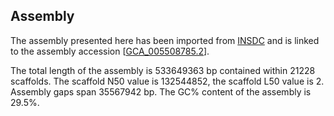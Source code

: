 **Assembly**
--------

The assembly presented here has been imported from [INSDC](http://www.insdc.org) and is linked to the assembly accession [[GCA\_005508785.2](http://www.ebi.ac.uk/ena/data/view/GCA_005508785.2)].

The total length of the assembly is 533649363 bp contained within 21228 scaffolds.
The scaffold N50 value is 132544852, the scaffold L50 value is 2.
Assembly gaps span 35567942 bp. The GC% content of the assembly is 29.5%.
